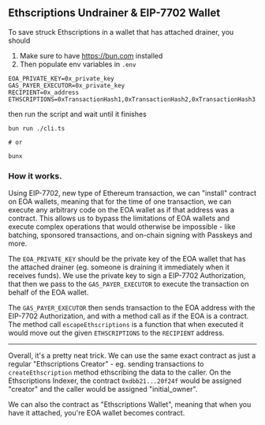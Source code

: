 ## Ethscriptions Undrainer & EIP-7702 Wallet

To save struck Ethscriptions in a wallet that has attached drainer, you should

1. Make sure to have https://bun.com installed
2. Then populate env variables in `.env`

```.env
EOA_PRIVATE_KEY=0x_private_key
GAS_PAYER_EXECUTOR=0x_private_key
RECIPIENT=0x_address
ETHSCRIPTIONS=0xTransactionHash1,0xTransactionHash2,0xTransactionHash3
```

then run the script and wait until it finishes

```
bun run ./cli.ts

# or

bunx
```

### How it works.

Using EIP-7702, new type of Ethereum transaction, we can "install" contract on EOA wallets, meaning that for the time of one transaction, we can execute any arbitrary code on the EOA wallet as if that address was a contract. This allows us to bypass the limitations of EOA wallets and execute complex operations that would otherwise be impossible - like batching, sponsored transactions, and on-chain signing with Passkeys and more.

The `EOA_PRIVATE_KEY` should be the private key of the EOA wallet that has the attached drainer (eg. someone is draining it immediately when it receives funds). We use the private key to sign a EIP-7702 Authorization, that then we pass to the `GAS_PAYER_EXECUTOR` to execute the transaction on behalf of the EOA wallet.

The `GAS_PAYER_EXECUTOR` then sends transaction to the EOA address with the EIP-7702 Authorization, and with a method call as if the EOA is a contract. The method call `escapeEthscriptions` is a function that when executed it would move out the given `ETHSCRIPTIONS` to the `RECIPIENT` address.

---

Overall, it's a pretty neat trick. We can use the same exact contract as just a regular "Ethscriptions Creator" - eg. sending transactions to `createEthscription` method ethscribing the data to the caller. On the Ethscriptions Indexer, the contract `0xdbb21...20f24f` would be assigned "creator" and the caller would be assigned "initial_owner".

We can also the contract as "Ethscriptions Wallet", meaning that when you have it attached, you're EOA wallet becomes contract.
